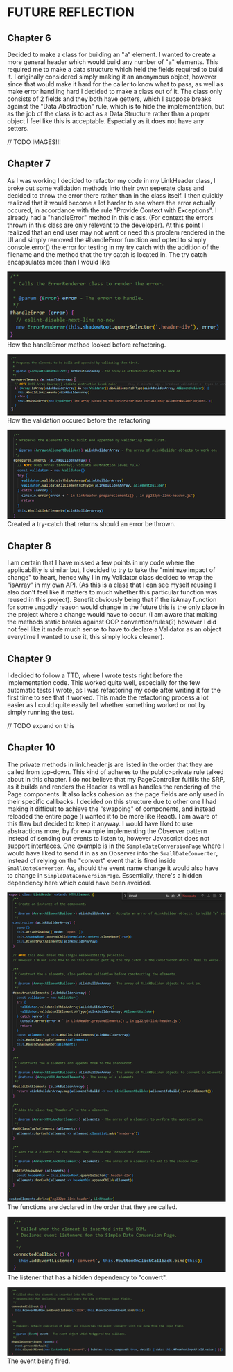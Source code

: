 # FUTURE REFLECTION

## Chapter 6

Decided to make a class for building an "a" element. I wanted to create a more general header which would build any number of "a" elements. This required me to make a data structure which held the fields required to build it. I originally considered simply making it an anonymous object, however since that would make it hard for the caller to know what to pass, as well as make error handling hard I decided to make a class out of it. The class only consists of 2 fields and they both have getters, which I suppose breaks against the "Data Abstraction" rule, which is to hide the implementation, but as the job of the class is to act as a Data Structure rather than a proper object I feel like this is acceptable. Especially as it does not have any setters.

// TODO IMAGES!!!

## Chapter 7

As I was working I decided to refactor my code in my LinkHeader class, I broke out some validation methods into their own seperate class and decided to throw the error there rather than in the class itself. I then quickly realized that it would become a lot harder to see where the error actually occured, in accordance with the rule "Provide Context with Exceptions". I already had a "handleError" method in this class. (For context the errors thrown in this class are only relevant to the developer). At this point I realized that an end user may not want or need this problem rendered in the UI and simply removed the #handleError function and opted to simply console.error() the error for testing in my try catch with the addition of the filename and the method that the try catch is located in. The try catch encapsulates more than I would like

![Pre-refactoring](./reportimages/previous-error-method.png)
How the handleError method looked before refactoring.

![Pre-refactoring](./reportimages/errorhandling-in-header.png)
How the validation occured before the refactoring

![Post-Refactoring](./reportimages/error-post-refactoring.png)
Created a try-catch that returns should an error be thrown.

## Chapter 8

I am certain that I have missed a few points in my code where the applicability is similar but, I decided to try to take the "minimze impact of change" to heart, hence why I in my Validator class decided to wrap the "isArray" in my own API. (As this is a class that I can see myself reusing I also don't feel like it matters to much whether this particular function was reused in this project). Benefit obviously being that if the isArray function for some ungodly reason would change in the future this is the only place in the project where a change would have to occur. (I am aware that making the methods static breaks against OOP convention/rules(?) however I did not feel like it made much sense to have to declare a Validator as an object everytime I wanted to use it, this simply looks cleaner).

## Chapter 9

I decided to follow a TTD, where I wrote tests right before the implementation code. This worked quite well, especially for the few automatic tests I wrote, as I was refactoring my code after writing it for the first time to see that it worked. This made the refactoring process a lot easier as I could quite easily tell whether something worked or not by simply running the test.

// TODO expand on this

## Chapter 10

The private methods in link.header.js are listed in the order that they are called from top-down. This kind of adheres to the public>private rule talked about in this chapter.
I do not believe that my PageController fulfills the SRP, as it builds and renders the Header as well as handles the rendering of the Page components. It also lacks cohesion as the page fields are only used in their specific callbacks. I decided on this structure due to other one I had making it difficult to achieve the "swapping" of components, and instead reloaded the entire page (i wanted it to be more like React). I am aware of this flaw but decided to keep it anyway. I would have liked to use abstractions more, by for example implementing the Observer pattern instead of sending out events to listen to, however Javascript does not support interfaces. One example is in the `SimpleDateConversionPage` where I would have liked to send it in as an Observer into the `SmallDateConverter`, instead of relying on the "convert" event that is fired inside `SmallDateConverter`. As, should the event name change it would also have to change in `SimpleDataConversionPage`. Essentially, there's a hidden dependency here which could have been avoided.

![Called-in-order](./reportimages/caleld-in-order.png)
The functions are declared in the order that they are called.

![Example of the event that could have been avoided](./reportimages/convert-listen.png)
The listener that has a hidden dependency to "convert".

![Example of the event that could have been avoided](./reportimages/convert-dispatch.png)
The event being fired.
